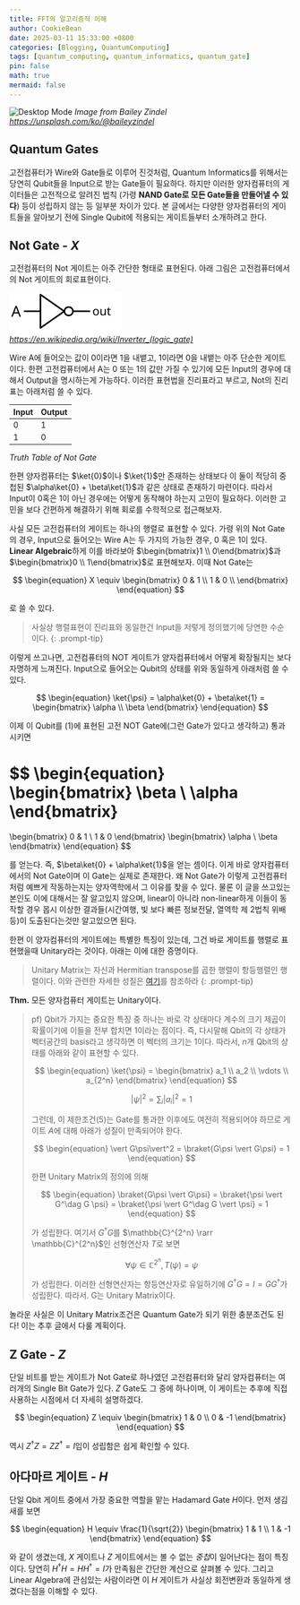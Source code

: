 ```yaml
---
title: FFT의 알고리즘적 이해 
author: CookieBean
date: 2025-03-11 15:33:00 +0800
categories: [Blogging, QuantumComputing]
tags: [quantum_computing, quantum_informatics, quantum_gate]
pin: false
math: true
mermaid: false
---
```


![Desktop Mode](../assets/img/qc/1.3/thumbnail.jpg)
_Image from Bailey Zindel https://unsplash.com/ko/@baileyzindel_

## Quantum Gates

고전컴퓨터가 Wire와 Gate들로 이루어 진것처럼, Quantum Informatics를 위해서는 당연히 Qubit들을 Input으로 받는 Gate들이 필요하다. 하지만 이러한 양자컴퓨터의 게이터들은 고전적으로 알려진 법칙 (가령 **NAND Gate로 모든 Gate들을 만들어낼 수 있다**) 등이 성립하지 않는 등 일부분 차이가 있다. 본 글에서는 다양한 양자컴퓨터의 게이트들을 알아보기 전에 Single Qubit에 적용되는 게이트들부터 소개하려고 한다.

## Not Gate - $X$

고전컴퓨터의 Not 게이트는 아주 간단한 형태로 표현된다. 아래 그림은 고전컴퓨터에서의 Not 게이트의 회로표현이다.

![Desktop Mode](../assets/img/qc/1.3/not.png)
_https://en.wikipedia.org/wiki/Inverter_(logic_gate)_

Wire A에 들어오는 값이 0이라면 1을 내뱉고, 1이라면 0을 내뱉는 아주 단순한 게이트이다. 한편 고전컴퓨터에서 A는 0 또는 1의 값만 가질 수 있기에 모든 Input의 경우에 대해서 Output을 명시하는게 가능하다. 이러한 표현법을 진리표라고 부르고, Not의 진리표는 아래처럼 쓸 수 있다.

| Input | Output | 
| :---- | :----- |
| 0     | 1      |
| 1     | 0      |
_Truth Table of Not Gate_

한편 양자컴퓨터는 $\ket{0}$이나 $\ket{1}$만 존재하는 상태보다 이 둘이 적당히 중첩된 $\alpha\ket{0} + \beta\ket{1}$과 같은 상태로 존재하기 마련이다. 따라서 Input이 0혹은 1이 아닌 경우에는 어떻게 동작해야 하는지 고민이 필요하다. 이러한 고민을 보다 간편하게 해결하기 위해 회로를 수학적으로 접근해보자. 

사실 모든 고전컴퓨터의 게이트는 하나의 행렬로 표현할 수 있다. 가령 위의 Not Gate의 경우, Input으로 들어오는 Wire A는 두 가지의 가능한 경우, 0 혹은 1이 있다. **Linear Algebraic**하게 이를 바라보아 $\begin{bmatrix}1 \\ 0\end{bmatrix}$과 $\begin{bmatrix}0 \\ 1\end{bmatrix}$로 표현해보자. 이때 Not Gate는

$$
\begin{equation}
  X \equiv
  \begin{bmatrix}
    0 & 1 \\
    1 & 0 \\
  \end{bmatrix}
\end{equation}
$$

로 쓸 수 있다.

> 사실상 행렬표현이 진리표와 동일한건 Input을 저렇게 정의했기에 당연한 수순이다.
{: .prompt-tip}

이렇게 쓰고나면, 고전컴퓨터의 NOT 게이트가 양자컴퓨터에서 어떻게 확장될지는 보다 자명하게 느껴진다. Input으로 들어오는 Qubit의 상태를 위와 동일하게 아래처럼 쓸 수 있다.

$$
\begin{equation}
  \ket{\psi} = \alpha\ket{0} + \beta\ket{1} = 
  \begin{bmatrix}
    \alpha \\
    \beta
  \end{bmatrix}
\end{equation}
$$

이제 이 Qubit를 $(1)$에 표현된 고전 NOT Gate에(그런 Gate가 있다고 생각하고) 통과시키면

$$
\begin{equation}
  \begin{bmatrix}
    \beta \\
    \alpha
  \end{bmatrix}
   = 
  \begin{bmatrix}
    0 & 1 \\
    1 & 0
  \end{bmatrix}
  \begin{bmatrix}
    \alpha \\
    \beta
  \end{bmatrix}
\end{equation}
$$

를 얻는다. 즉, $\beta\ket{0} + \alpha\ket{1}$을 얻는 셈이다. 이게 바로 양자컴퓨터에서의 Not Gate이며 이 Gate는 실제로 존재한다. 왜 Not Gate가 이렇게 고전컴퓨터처럼 예쁘게 작동하는지는 양자역학에서 그 이유를 찾을 수 있다. 물론 이 글을 쓰고있는 본인도 이에 대해서는 잘 알고있지 않으며, linear이 아니라 non-linear하게 이들이 동작할 경우 몹시 이상한 결과들(시간여행, 빛 보다 빠른 정보전달, 열역학 제 2법칙 위배 등)이 도출된다는것만 알고있으면 된다.

한편 이 양자컴퓨터의 게이트에는 특별한 특징이 있는데, 그건 바로 게이트를 행렬로 표현했을때 Unitary라는 것이다. 아래는 이에 대한 증명이다.

> Unitary Matrix는 자신과 Hermitian transpose를 곱한 행렬이 항등행렬인 행렬이다. 이와 관련한 자세한 성질은 [여기](https://en.wikipedia.org/wiki/Unitary_matrix)를 참조하라
{: .prompt-tip}

<div class="box">
<strong>Thm.</strong> 
모든 양자컴퓨터 게이트는 Unitary이다.
</div>

<blockquote>

pf) Qbit가 가지는 중요한 특징 중 하나는 바로 각 상태마다 계수의 크기 제곱이 확률이기에 이들을 전부 합치면 1이라는 점이다. 즉, 다시말해 Qbit의 각 상태가 벡터공간의 basis라고 생각하면 이 벡터의 크기는 1이다. 따라서, $n$개 Qbit의 상태를 아래와 같이 표현할 수 있다.

$$
\begin{equation}
  \ket{\psi} =
  \begin{bmatrix}
    a_1 \\ a_2 \\ \vdots \\ a_{2^n} 
  \end{bmatrix}
\end{equation}
$$

$$
\begin{equation}
  \vert\psi\vert^2 = 
  \sum_{i} |a_i|^2 = 1
\end{equation}
$$

그런데, 이 제한조건$(5)$는 Gate를 통과한 이후에도 여전히 적용되어야 하므로 게이트 $A$에 대해 아래가 성질이 만족되어야 한다.

$$
\begin{equation}
  \vert G\psi\vert^2 = \braket{G\psi \vert G\psi} = 1
\end{equation}
$$

한편 Unitary Matrix의 정의에 의해

$$
\begin{equation}
  \braket{G\psi \vert G\psi} = \braket{\psi \vert G^\dag G \psi} = \braket{\psi \vert G^\dag G \vert \psi} = 1
\end{equation}
$$

가 성립한다. 여기서 $G^\dag G$를 $\mathbb{C}^{2^n} \rarr \mathbb{C}^{2^n}$인 선형연산자 $T$로 보면

$$
\begin{equation}
  \forall \psi \in \mathbb{C}^{2^n}, T(\psi) = \psi
\end{equation}
$$

가 성립한다. 이러한 선형연산자는 항등연산자로 유일하기에 $G^\dag G = I = G G^\dag$가 성립한다. 따라서. G는 Unitary Matrix이다.

</blockquote>

놀라운 사실은 이 Unitary Matrix조건은 Quantum Gate가 되기 위한 충분조건도 된다! 이는 추후 글에서 다룰 계획이다.

## Z Gate - $Z$

단일 비트를 받는 게이트가 Not Gate로 하나였던 고전컴퓨터와 달리 양자컴퓨터는 여러개의 Single Bit Gate가 있다. $Z$ Gate도 그 중에 하나이며, 이 게이트는 추후에 직접 사용하는 시점에서 더 자세히 설명하겠다.

$$
\begin{equation}
  Z \equiv
  \begin{bmatrix}
    1 & 0 \\
    0 & -1
  \end{bmatrix}
\end{equation}
$$

역시 $Z^\dag Z = Z Z^\dag = I$임이 성립함은 쉽게 확인할 수 있다.

## 아다마르 게이트 - $H$

단일 Qbit 게이트 중에서 가장 중요한 역할을 맡는 Hadamard Gate $H$이다. 먼저 생김새를 보면

$$
\begin{equation}
  H \equiv
  \frac{1}{\sqrt{2}}
  \begin{bmatrix}
    1 & 1 \\
    1 & -1
  \end{bmatrix}
\end{equation}
$$

와 같이 생겼는데, $X$ 게이트나 $Z$ 게이트에서는 볼 수 없는 *중첩*이 일어난다는 점이 특징이다. 당연히 $H^\dag H = H H^\dag = I$가 만족됨은 간단한 계산으로 살펴볼 수 있다. 그리고 Linear Algebra에 관심있는 사람이라면 이 $H$ 게이트가 사실상 회전변환과 동일하게 생겼다는점을 이해할 수 있다. 
